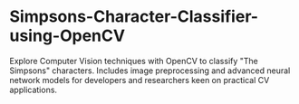 # Simpsons-Character-Classifier-using-OpenCV
Explore Computer Vision techniques with OpenCV to classify "The Simpsons" characters. Includes image preprocessing and advanced neural network models for developers and researchers keen on practical CV applications.
